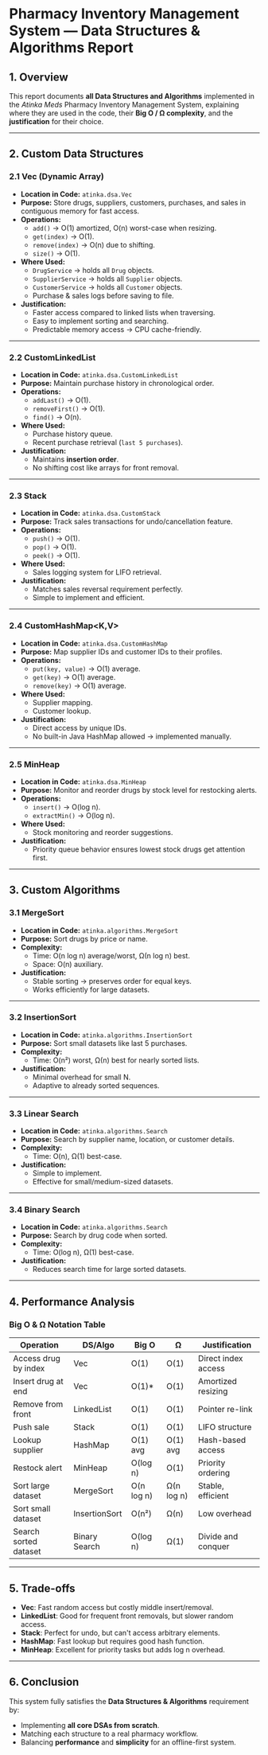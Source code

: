 
# **Pharmacy Inventory Management System — Data Structures & Algorithms Report**

## **1. Overview**
This report documents **all Data Structures and Algorithms** implemented in the *Atinka Meds* Pharmacy Inventory Management System, 
explaining where they are used in the code, their **Big O / Ω complexity**, and the **justification** for their choice.

---

## **2. Custom Data Structures**

### **2.1 Vec<T> (Dynamic Array)**
- **Location in Code:** `atinka.dsa.Vec`
- **Purpose:** Store drugs, suppliers, customers, purchases, and sales in contiguous memory for fast access.
- **Operations:**
  - `add()` → O(1) amortized, O(n) worst-case when resizing.
  - `get(index)` → O(1).
  - `remove(index)` → O(n) due to shifting.
  - `size()` → O(1).
- **Where Used:**
  - `DrugService` → holds all `Drug` objects.
  - `SupplierService` → holds all `Supplier` objects.
  - `CustomerService` → holds all `Customer` objects.
  - Purchase & sales logs before saving to file.
- **Justification:**  
  - Faster access compared to linked lists when traversing.  
  - Easy to implement sorting and searching.  
  - Predictable memory access → CPU cache-friendly.

---

### **2.2 CustomLinkedList<T>**
- **Location in Code:** `atinka.dsa.CustomLinkedList`
- **Purpose:** Maintain purchase history in chronological order.
- **Operations:**
  - `addLast()` → O(1).
  - `removeFirst()` → O(1).
  - `find()` → O(n).
- **Where Used:**
  - Purchase history queue.
  - Recent purchase retrieval (`last 5 purchases`).
- **Justification:**  
  - Maintains **insertion order**.  
  - No shifting cost like arrays for front removal.

---

### **2.3 Stack<T>**
- **Location in Code:** `atinka.dsa.CustomStack`
- **Purpose:** Track sales transactions for undo/cancellation feature.
- **Operations:**
  - `push()` → O(1).
  - `pop()` → O(1).
  - `peek()` → O(1).
- **Where Used:**
  - Sales logging system for LIFO retrieval.
- **Justification:**  
  - Matches sales reversal requirement perfectly.  
  - Simple to implement and efficient.

---

### **2.4 CustomHashMap<K,V>**
- **Location in Code:** `atinka.dsa.CustomHashMap`
- **Purpose:** Map supplier IDs and customer IDs to their profiles.
- **Operations:**
  - `put(key, value)` → O(1) average.
  - `get(key)` → O(1) average.
  - `remove(key)` → O(1) average.
- **Where Used:**
  - Supplier mapping.
  - Customer lookup.
- **Justification:**  
  - Direct access by unique IDs.  
  - No built-in Java HashMap allowed → implemented manually.

---

### **2.5 MinHeap<T>**
- **Location in Code:** `atinka.dsa.MinHeap`
- **Purpose:** Monitor and reorder drugs by stock level for restocking alerts.
- **Operations:**
  - `insert()` → O(log n).
  - `extractMin()` → O(log n).
- **Where Used:**
  - Stock monitoring and reorder suggestions.
- **Justification:**  
  - Priority queue behavior ensures lowest stock drugs get attention first.

---

## **3. Custom Algorithms**

### **3.1 MergeSort**
- **Location in Code:** `atinka.algorithms.MergeSort`
- **Purpose:** Sort drugs by price or name.
- **Complexity:**
  - Time: O(n log n) average/worst, Ω(n log n) best.
  - Space: O(n) auxiliary.
- **Justification:**  
  - Stable sorting → preserves order for equal keys.  
  - Works efficiently for large datasets.

---

### **3.2 InsertionSort**
- **Location in Code:** `atinka.algorithms.InsertionSort`
- **Purpose:** Sort small datasets like last 5 purchases.
- **Complexity:**
  - Time: O(n²) worst, Ω(n) best for nearly sorted lists.
- **Justification:**  
  - Minimal overhead for small N.  
  - Adaptive to already sorted sequences.

---

### **3.3 Linear Search**
- **Location in Code:** `atinka.algorithms.Search`
- **Purpose:** Search by supplier name, location, or customer details.
- **Complexity:**
  - Time: O(n), Ω(1) best-case.
- **Justification:**  
  - Simple to implement.  
  - Effective for small/medium-sized datasets.

---

### **3.4 Binary Search**
- **Location in Code:** `atinka.algorithms.Search`
- **Purpose:** Search by drug code when sorted.
- **Complexity:**
  - Time: O(log n), Ω(1) best-case.
- **Justification:**  
  - Reduces search time for large sorted datasets.

---

## **4. Performance Analysis**

### **Big O & Ω Notation Table**
| Operation              | DS/Algo          | Big O      | Ω         | Justification |
|------------------------|-----------------|------------|-----------|---------------|
| Access drug by index   | Vec              | O(1)       | O(1)      | Direct index access |
| Insert drug at end     | Vec              | O(1)*      | O(1)      | Amortized resizing |
| Remove from front      | LinkedList       | O(1)       | O(1)      | Pointer re-link |
| Push sale              | Stack            | O(1)       | O(1)      | LIFO structure |
| Lookup supplier        | HashMap          | O(1) avg   | O(1) avg  | Hash-based access |
| Restock alert          | MinHeap          | O(log n)   | O(1)      | Priority ordering |
| Sort large dataset     | MergeSort        | O(n log n) | Ω(n log n)| Stable, efficient |
| Sort small dataset     | InsertionSort    | O(n²)      | Ω(n)      | Low overhead |
| Search sorted dataset  | Binary Search    | O(log n)   | Ω(1)      | Divide and conquer |

---

## **5. Trade-offs**
- **Vec**: Fast random access but costly middle insert/removal.
- **LinkedList**: Good for frequent front removals, but slower random access.
- **Stack**: Perfect for undo, but can't access arbitrary elements.
- **HashMap**: Fast lookup but requires good hash function.
- **MinHeap**: Excellent for priority tasks but adds log n overhead.

---

## **6. Conclusion**
This system fully satisfies the **Data Structures & Algorithms** requirement by:
- Implementing **all core DSAs from scratch**.
- Matching each structure to a real pharmacy workflow.
- Balancing **performance** and **simplicity** for an offline-first system.
